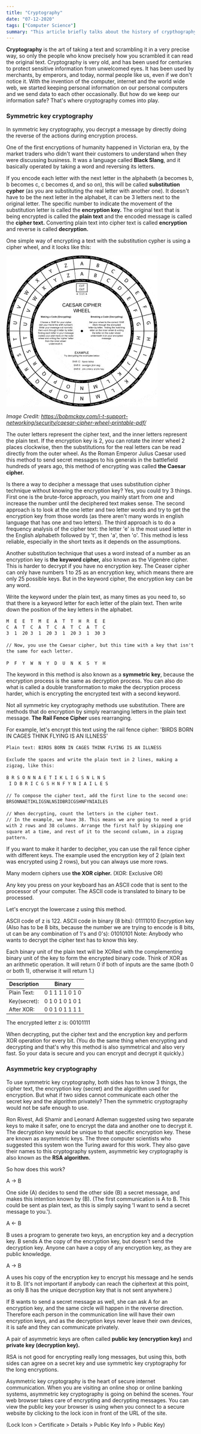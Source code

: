 ```yaml
---
title: "Cryptography"
date: "07-12-2020"
tags: ["Computer Science"]
summary: "This article briefly talks about the history of crypthography, symmetric and asymmetric key cryptography and explains the logic behind digital signatures and digital certificates."
---
```


**Cryptography** is the art of taking a text and scrambling it in a very precise way, so only the people who know precisely how you scrambled it can read the original text. Cryptography is very old, and has been used for centuries to protect sensitive information from unwelcomed eyes. It has been used by merchants, by emperors, and today, normal people like us, even if we don't notice it. With the invention of the computer, internet and the world wide web, we started keeping personal information on our personal computers and we send data to each other occasionally. But how do we keep our information safe? That's where cryptography comes into play.

### Symmetric key cryptography

In symmetric key cryptography, you decrypt a message by directly doing the reverse of the actions during encryption process.

One of the first encryptions of humanity happened in Victorian era, by the market traders who didn't want their customers to understand when they were discussing business. It was a language called **Black Slang**, and it basically operated by taking a word and reversing its letters.

If you encode each letter with the next letter in the alphabeth (a becomes b, b becomes c, c becomes d, and so on), this will be called **substitution cypher** (as you are substituting the real letter with another one). It doesn't have to be the next letter in the alphabet, it can be 3 letters next to the original letter. The specific number to indicate the movement of the substitution letter is called the **encryption key.** The original text that is being encrypted is called the **plain text** and the encoded message is called the **cipher text.** Converting plain text into cipher text is called **encryption** and reverse is called **decryption.**

One simple way of encrypting a text with the substitution cypher is using a cipher wheel, and it looks like this:

![Cipher Wheel](../images/blog/cryptography/caesarcypherwheel.jpg)

_Image Credit: https://bobmckay.com/i-t-support-networking/security/caesar-cipher-wheel-printable-pdf/_

The outer letters represent the cipher text, and the inner letters represent the plain text. If the encryption key is 2, you can rotate the inner wheel 2 places clockwise, then the substitutions for the real letters can be read directly from the outer wheel. As the Roman Emperor Julius Caesar used this method to send secret messages to his generals in the battlefield hundreds of years ago, this method of encrypting was called **the Caesar cipher.**

Is there a way to decipher a message that uses substitution cipher technique without knowing the encryption key? Yes, you could try 3 things. First one is the brute-force approach, you mainly start from one and increase the number until the deciphered text makes sense. The second approach is to look at the one letter and two letter words and try to get the encryption key from those words (as there aren't many words in english language that has one and two letters). The third approach is to do a frequency analysis of the cipher text: the letter 'e' is the most used letter in the English alphabeth followed by 't', then 'a', then 'o'. This method is less reliable, especially in the short texts as it depends on the assumptions.

Another substitution technique that uses a word instead of a number as an encryption key is **the keyword cipher,** also known as the Vigenère cipher. This is harder to decrypt if you have no encryption key. The Ceaser cipher can only have numbers 1 to 25 as an encryption key, which means there are only 25 possible keys. But in the keyword cipher, the encryption key can be any word.

Write the keyword under the plain text, as many times as you need to, so that there is a keyword letter for each letter of the plain text. Then write down the position of the key letters in the alphabet.

```
M  E  E  T  M  E  A  T  T  H  R  E  E
C  A  T  C  A  T  C  A  T  C  A  T  C
3  1  20 3  1  20 3  1  20 3  1  30 3

// Now, you use the Caesar cipher, but this time with a key that isn't the same for each letter.

P  F  Y  W  N  Y  D  U  N  K  S  Y  H
```

The keyword in this method is also known as a **symmetric key**, because the encryption process is the same as decryption process. You can also do what is called a double transformation to make the decryption process harder, which is encrypting the encrypted text with a second keyword.

Not all symmetric key cryptography methods use substitution. There are methods that do encryption by simply rearranging letters in the plain text message. **The Rail Fence Cipher** uses rearranging.

For example, let's encrypt this text using the rail fence cipher: 'BIRDS BORN IN CAGES THINK FLYING IS AN ILLNESS'

```
Plain text: BIRDS BORN IN CAGES THINK FLYING IS AN ILLNESS

Exclude the spaces and write the plain text in 2 lines, making a zigzag, like this:

B R S O N N A E T I K L I G S N L N S
 I D B R I C G S H N F Y N I A I L E S

// To compose the cipher text, add the first line to the second one:
BRSONNAETIKLIGSNLNSIDBRICGSHNFYNIAILES

// When decrypting, count the letters in the cipher text.
// In the example, we have 38. This means we are going to need a grid with 2 rows and 38 columns. Arrange the first half by skipping one square at a time, and rest of it to the second column, in a zigzag pattern.
```

If you want to make it harder to decipher, you can use the rail fence cipher with different keys. The example used the encryption key of 2 (plain text was encrypted using 2 rows), but you can always use more rows.

Many modern ciphers use **the XOR cipher.** (XOR: Exclusive OR)

Any key you press on your keyboard has an ASCII code that is sent to the processor of your computer. The ASCII code is translated to binary to be processed.

Let's encrypt the lowercase z using this method.

ASCII code of z is 122.
ASCII code in binary (8 bits): 01111010
Encryption key (Also has to be 8 bits, because the number we are trying to encode is 8 bits, ut can be any combination of 1's and 0's): 01010101
Note: Anybody who wants to decrypt the cipher text has to know this key.

Each binary unit of the plain text will be XORed with the complementing binary unit of the key to form the encrypted binary code. Think of XOR as an arithmetic operation. It will return 0 if both of inputs are the same (both 0 or both 1), otherwise it will return 1.)

| Description  | Binary          |
| ------------ | --------------- |
| Plain Text:  | 0 1 1 1 1 0 1 0 |
| Key(secret): | 0 1 0 1 0 1 0 1 |
| After XOR:   | 0 0 1 0 1 1 1 1 |

The encrypted letter z is: 00101111

When decrypting, put the cipher text and the encryption key and perform XOR operation for every bit. (You do the same thing when encrypting and decrypting and that's why this method is also symmetrical and also very fast. So your data is secure and you can encrypt and decrypt it quickly.)

### Asymmetric key cryptography

To use symmetric key cryptography, both sides has to know 3 things, the cipher text, the encryption key (secret) and the algorithm used for encryption. But what if two sides cannot communicate each other the secret key and the algorithm privately? Then the symmetric cryptography would not be safe enough to use.

Ron Rivest, Adi Shamir and Leonard Adleman suggested using two separate keys to make it safer, one to encrypt the data and another one to decrypt it. The decryption key would be unique to that specific encryption key. These are known as asymmetric keys. The three computer scientists who suggested this system won the Turing award for this work. They also gave their names to this cryptography system, asymmetric key cryptography is also known as the **RSA algorithm.**

So how does this work?

A → B

One side (A) decides to send the other side (B) a secret message, and makes this intention known by (B). (The first communication is A to B. This could be sent as plain text, as this is simply saying 'I want to send a secret message to you.').

A ← B

B uses a program to generate two keys, an encryption key and a decryption key. B sends A the copy of the encryption key, but doesn't send the decryption key. Anyone can have a copy of any encryption key, as they are public knowledge.

A → B

A uses his copy of the encryption key to encrypt his message and he sends it to B. (It's not important if anybody can reach the ciphertext at this point, as only B has the unique decryption key that is not sent anywhere.)

If B wants to send a secret message as well, she can ask A for an encryption key, and the same circle will happen in the reverse direction. Therefore each person in the communication line will have their own encryption keys, and as the decryption keys never leave their own devices, it is safe and they can communicate privately.

A pair of asymmetric keys are often called **public key (encryption key)** and **private key (decryption key).**

RSA is not good for encrypting really long messages, but using this, both sides can agree on a secret key and use symmetric key cryptography for the long encryptions.

Asymmetric key cryptography is the heart of secure internet communication. When you are visiting an online shop or online banking systems, asymmetric key cryptography is going on behind the scenes. Your web browser takes care of encrypting and decrypting messages. You can view the public key your browser is using when you connect to a secure website by clicking to the lock icon in front of the URL of the site.

(Lock Icon > Certificate > Details > Public Key Info > Public Key)
